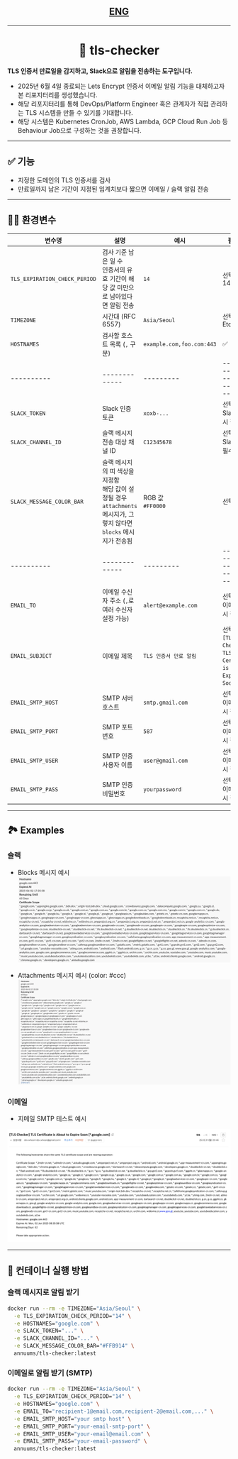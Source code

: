 ## <center> [ENG](./docs/README_ENG.md) </center>

---

# <center> 🔐 tls-checker </center>

**TLS 인증서 만료일을 감지하고, Slack으로 알림을 전송하는 도구입니다.**

- 2025년 6월 4일 종료되는 Lets Encrypt 인증서 이메일 알림 기능을 대체하고자 본 리포지터리를 생성했습니다.
- 해당 리포지터리를 통해 DevOps/Platform Engineer 혹은 관계자가 직접 관리하는 TLS 시스템을 만들 수 있기를 기대합니다.
- 해당 시스템은 Kubernetes CronJob, AWS Lambda, GCP Cloud Run Job 등 Behaviour Job으로 구성하는 것을 권장합니다.

---

## ✅ 기능
- 지정한 도메인의 TLS 인증서를 검사
- 만료일까지 남은 기간이 지정된 임계치보다 짧으면 이메일 / 슬랙 알림 전송

---

## 🧑‍💻 환경변수

| 변수명 | 설명                                                                             | 예시                       | 필수 여부               |
|--------|--------------------------------------------------------------------------------|--------------------------|---------------------|
| `TLS_EXPIRATION_CHECK_PERIOD` | 검사 기준 남은 일 수<br>인증서의 유효 기간이 해당 값 미만으로 남아있다면 알림 전송                              | `14`                     | 선택 (기본: 14)         |
| `TIMEZONE` | 시간대 (RFC 6557)                                                                 | `Asia/Seoul`             | 선택 (기본: Etc/UTC)    |
| `HOSTNAMES` | 검사할 호스트 목록 (`,` 구분)                                                            | `example.com,foo.com:443` | ✅                   |
|----------| -------------                                                                  |---------|-----------------------------------|
| `SLACK_TOKEN` | Slack 인증 토큰                                                                    | `xoxb-...`               | 선택<br>Slack 전송 시 필수 |
| `SLACK_CHANNEL_ID` | 슬랙 메시지 전송 대상 채널 ID                                                             | `C12345678`              | 선택<br>Slack 전송시  필수 |
| `SLACK_MESSAGE_COLOR_BAR` | 슬랙 메시지의 띠 색상을 지정함<br>해당 값이 설정될 경우 `attachments` 메시지가, 그렇지 않다면 `blocks` 메시지가 전송됨 | RGB 값<br>`#FF0000`       | 선택                  |
|----------| -------------                                                                  |---------|-----------------------------------|
| `EMAIL_TO`         | 이메일 수신자 주소 (`,`로 여러 수신자 설정 가능)                                                 | `alert@example.com`       | 선택<br>이메일 전송 시 필수   |
| `EMAIL_SUBJECT`    | 이메일 제목                                                                         | `TLS 인증서 만료 알림`      | 선택 (기본: `[TLS Checker] TLS Certificate is About to Expire Soon`) |
| `EMAIL_SMTP_HOST`  | SMTP 서버 호스트                                                                    | `smtp.gmail.com`          | 선택<br>이메일 전송 시 필수   |
| `EMAIL_SMTP_PORT`  | SMTP 포트 번호                                                                     | `587`                     | 선택<br>이메일 전송 시 필수   |
| `EMAIL_SMTP_USER`  | SMTP 인증 사용자 이름                                                                 | `user@gmail.com`          | 선택<br>이메일 전송 시 필수   |
| `EMAIL_SMTP_PASS`  | SMTP 인증 비밀번호                                                                   | `yourpassword`            | 선택<br>이메일 전송 시 필수   |
---

## 🏞️ Examples

### 슬랙

- Blocks 메시지 예시
  ![blocks_example](./docs/image/slack/blocks.png)

- Attachments 메시지 예시 (color: #ccc)
  ![attachmentss_example](./docs/image/slack/attachments.png)

### 이메일

- 지메일 SMTP 테스트 예시

![email_example](./docs/image/email/example.png)

---

## 🐳 컨테이너 실행 방법

### 슬랙 메시지로 알림 받기
```bash
docker run --rm -e TIMEZONE="Asia/Seoul" \
  -e TLS_EXPIRATION_CHECK_PERIOD="14" \
  -e HOSTNAMES="google.com" \
  -e SLACK_TOKEN="..." \
  -e SLACK_CHANNEL_ID="..." \
  -e SLACK_MESSAGE_COLOR_BAR="#FFB914" \
  annuums/tls-checker:latest
```

### 이메일로 알림 받기 (SMTP)
```bash
docker run --rm -e TIMEZONE="Asia/Seoul" \
  -e TLS_EXPIRATION_CHECK_PERIOD="14" \
  -e HOSTNAMES="google.com" \
  -e EMAIL_TO="recipient-1@email.com,recipient-2@email.com,..." \
  -e EMAIL_SMTP_HOST="your smtp host" \
  -e EMAIL_SMTP_PORT="your-email-smtp-port" \
  -e EMAIL_SMTP_USER="your-email@email.com" \
  -e EMAIL_SMTP_PASS="your-email-password" \
  annuums/tls-checker:latest
```
